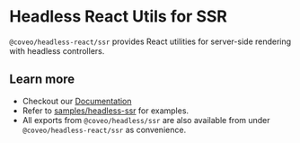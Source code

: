 # Headless React Utils for SSR

`@coveo/headless-react/ssr` provides React utilities for server-side rendering with headless controllers.

## Learn more

- Checkout our [Documentation](https://docs.coveo.com/en/headless/latest/usage/headless-server-side-rendering/)
- Refer to [samples/headless-ssr](https://github.com/coveo/ui-kit/tree/v2/packages/samples/headless-ssr/) for examples.
- All exports from `@coveo/headless/ssr` are also available from under `@coveo/headless-react/ssr` as convenience.

